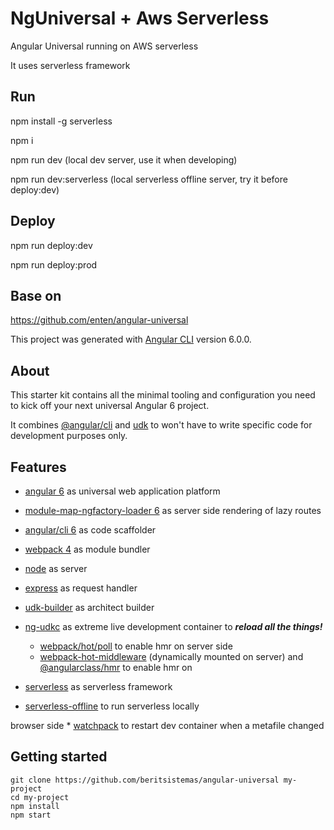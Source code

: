 # NgUniversal + Aws Serverless 

Angular Universal running on AWS serverless

It uses serverless framework


## Run
npm install -g serverless

npm i

npm run dev (local dev server, use it when developing)

npm run dev:serverless (local serverless offline server, try it before deploy:dev)

## Deploy

npm run deploy:dev

npm run deploy:prod


## Base on 

https://github.com/enten/angular-universal

This project was generated with [Angular CLI](https://github.com/angular/angular-cli) version 6.0.0.


## About

This starter kit contains all the minimal tooling and configuration you need to kick off your next universal Angular 6 project.

It combines [@angular/cli](https://github.com/angular/angular-cli/tree/v6.0.0) and [udk](https://github.com/enten/udk) to won't have to write specific code for development purposes only.

## Features

* [angular 6](https://github.com/angular/angular/tree/6.0.0) as universal web application platform
* [module-map-ngfactory-loader 6](https://github.com/angular/universal/tree/v6.0.0) as server side rendering of lazy routes
* [angular/cli 6](https://github.com/angular/angular-cli/tree/v6.0.0) as code scaffolder
* [webpack 4](https://github.com/webpack/webpack/tree/v4.6.0) as module bundler
* [node](https://nodejs.org/dist/latest-v8.x/docs/api/) as server
* [express](http://expressjs.com/en/4x/api.html) as request handler
* [udk-builder](https://github.com/enten/udk/blob/master/angular/lib/udk-builder.js) as architect builder
* [ng-udkc](https://github.com/enten/udk#dev-container) as extreme live development container to _**reload all the things!**_
    * [webpack/hot/poll](https://github.com/webpack/webpack/blob/v4.6.0/hot/poll.js) to enable hmr on server side
    * [webpack-hot-middleware](https://github.com/webpack-contrib/webpack-hot-middleware) (dynamically mounted on server) and [@angularclass/hmr](https://github.com/gdi2290/angular-hmr) to enable hmr on

* [serverless](https://serverless.com) as serverless framework
* [serverless-offline](https://github.com/dherault/serverless-offline) to run serverless locally 

browser side
    * [watchpack](https://github.com/webpack/watchpack) to restart dev container when a metafile changed


## Getting started

```shell
git clone https://github.com/beritsistemas/angular-universal my-project
cd my-project
npm install
npm start
```